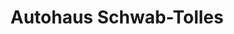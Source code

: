 ---
title: "Autohaus Schwab-Tolles"
url: /neuss/autohaus-schwab-tolles-jagenbergstrasse-23/
shop: Autohaus
---